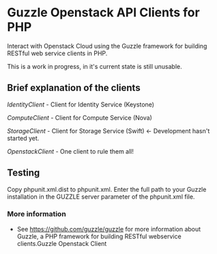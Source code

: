 Guzzle Openstack API Clients for PHP
======================================

Interact with Openstack Cloud using the Guzzle framework for
building RESTful web service clients in PHP.

This is a work in progress, in it's current state is still unusable. 

## Brief explanation of the clients

*IdentityClient* - Client for Identity Service (Keystone)

*ComputeClient* - Client for Compute Service (Nova)

*StorageClient* - Client for Storage Service (Swift) <- Development hasn't started yet.

*OpenstackClient* - One client to rule them all! 

## Testing

Copy phpunit.xml.dist to phpunit.xml.  Enter the full path to your Guzzle installation in the GUZZLE server parameter of the phpunit.xml file.

### More information

- See https://github.com/guzzle/guzzle for more information about Guzzle, a PHP framework for building RESTful webservice clients.Guzzle Openstack Client
